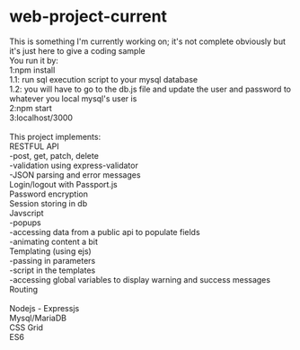 # web-project-current
This is something I'm currently working on; it's not complete obviously but it's just here to give a coding sample<br>
You run it by:<br>
1:npm install<br>
1.1: run sql execution script to your mysql database<br>
1.2: you will have to go to the db.js file and update the user and password to whatever you local mysql's user is <br>
2:npm start<br>
3:localhost/3000<br>
<br>
This project implements:<br>
RESTFUL API<br>
<tab> -post, get, patch, delete<br>
<tab> -validation using express-validator<br>
<tab> -JSON parsing and error messages<br>
Login/logout with Passport.js<br>
Password encryption<br>
Session storing in db<br>
Javscript<br>
<tab>  -popups<br>
<tab>  -accessing data from a public api to populate fields<br>
<tab>  -animating content a bit<br>
Templating (using ejs)<br>
<tab>  -passing in parameters<br>
<tab>  -script in the templates<br>
<tab>  -accessing global variables to display warning and success messages<br>
Routing<br>
<br>
Nodejs - Expressjs<br>
Mysql/MariaDB<br>
CSS Grid<br>
ES6
